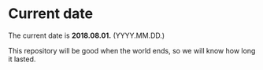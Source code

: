 # Current date

The current date is **2018.08.01.** (YYYY.MM.DD.)

This repository will be good when the world ends, so we will know how long it lasted.